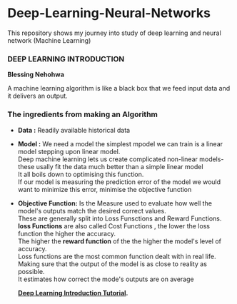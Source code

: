 # Deep-Learning-Neural-Networks
This repository shows my journey into study of deep learning and neural network (Machine Learning)
### DEEP LEARNING INTRODUCTION
**Blessing Nehohwa**

A machine learning algorithm is like a black box that we feed input data and it delivers an output.

### The ingredients from making an Algorithm

- **Data :**
  Readily available historical data
 
- **Model :**
  We need a model the simplest mpodel we can train is a linear model
  stepping upon linear model. <br>Deep machine learning lets us create complicated  non-linear models- these usally fit the data much better than a simple linear model
  <br>It all boils down to optimising this function.
  <br>If our model is measuring the prediction error of the model we would want to minimize this error, minimise the objective function
  
- **Objective Function:**
  Is the Measure used to evaluate how well the model's outputs match the desired correct values.
  <br> These are generally split into Loss Funsctions and Reward Functions.
  <br> **loss Functions** are also called Cost Functions , the lower the loss function the higher the accuracy.
  <br> The higher the **reward function** of the the higher the model's level of accuracy.
  <br> Loss functions are the most common function dealt with in real life.
  <br>Making sure that the output of the model is as close to reality as possible.
  <br> It estimates how correct the mode's outputs are on average
  
  
  **[Deep Learning Introduction Tutorial](https://github.com/BlessingNehohwa/Deep-Learning-Neural-Networks/blob/main/Deep%20Learning%20Tutorial.ipynb
).**
   
